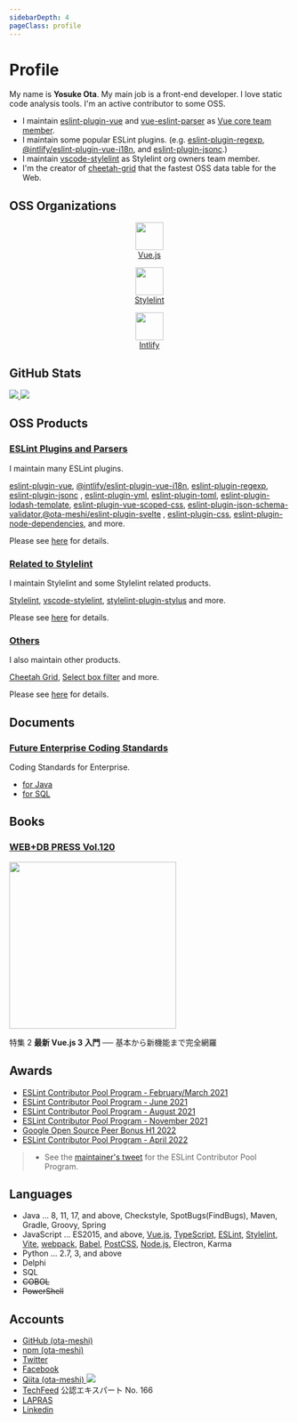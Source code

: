 ```yaml
---
sidebarDepth: 4
pageClass: profile
---
```


# Profile

My name is **Yosuke Ota**.
My main job is a front-end developer. I love static code analysis tools.
I'm an active contributor to some OSS.

- I maintain [eslint-plugin-vue](https://eslint.vuejs.org/) and [vue-eslint-parser](https://github.com/vuejs/vue-eslint-parser) as [Vue core team member](https://v3.vuejs.org/community/team.html).
- I maintain some popular ESLint plugins. (e.g. [eslint-plugin-regexp](https://ota-meshi.github.io/eslint-plugin-regexp/), [@intlify/eslint-plugin-vue-i18n](https://eslint-plugin-vue-i18n.intlify.dev/), and [eslint-plugin-jsonc](https://ota-meshi.github.io/eslint-plugin-jsonc/).)
- I maintain [vscode-stylelint](https://marketplace.visualstudio.com/items?itemName=stylelint.vscode-stylelint) as Stylelint org owners team member.
- I'm the creator of [cheetah-grid](https://future-architect.github.io/cheetah-grid/) that the fastest OSS data table for the Web.

<gh-sponsors/>

## OSS Organizations

<p class="organizations">
    <a href="https://github.com/vuejs" target="_blank">
        <p align="center">
            <img src="https://github.com/vuejs.png" height="50"><br>
            Vue.js
        </p>
    </a>
    <a href="https://github.com/stylelint" target="_blank">
        <p align="center">
            <img src="https://github.com/stylelint.png" height="50"><br>
            Stylelint
        </p>
    </a>
    <a href="https://github.com/intlify" target="_blank">
        <p align="center">
            <img src="https://github.com/intlify.png" height="50"><br>
            Intlify
        </p>
    </a>
</p>

## GitHub Stats

<p class="stats" align="left">
  <a href="https://github.com/ota-meshi">
    <img class="accout-stats" src="https://github-readme-stats.vercel.app/api?username=ota-meshi&count_private=true&show_icons=true" />
  </a>
  <a href="https://github.com/ota-meshi">
    <img class="top-langs" src="https://github-readme-stats.vercel.app/api/top-langs/?username=ota-meshi&layout=compact&count_private=true" />
  </a>
</p>

## OSS Products

### [ESLint Plugins and Parsers](./products/eslint.md)

I maintain many ESLint plugins.

[eslint-plugin-vue](https://eslint.vuejs.org/), [@intlify/eslint-plugin-vue-i18n](https://eslint-plugin-vue-i18n.intlify.dev/), [eslint-plugin-regexp](https://ota-meshi.github.io/eslint-plugin-regexp/), [eslint-plugin-jsonc](https://ota-meshi.github.io/eslint-plugin-jsonc/) , [eslint-plugin-yml](https://ota-meshi.github.io/eslint-plugin-yml/), [eslint-plugin-toml](https://ota-meshi.github.io/eslint-plugin-toml/), [eslint-plugin-lodash-template](https://ota-meshi.github.io/eslint-plugin-lodash-template/), [eslint-plugin-vue-scoped-css](https://future-architect.github.io/eslint-plugin-vue-scoped-css/), [eslint-plugin-json-schema-validator](https://ota-meshi.github.io/eslint-plugin-json-schema-validator/),[@ota-meshi/eslint-plugin-svelte](https://ota-meshi.github.io/eslint-plugin-svelte/) , [eslint-plugin-css](https://ota-meshi.github.io/eslint-plugin-css/), [eslint-plugin-node-dependencies](https://ota-meshi.github.io/eslint-plugin-node-dependencies/), and more.

Please see [here](./products/eslint.md) for details.

### [Related to Stylelint](./products/stylelint.md)

I maintain Stylelint and some Stylelint related products.

[Stylelint](https://stylelint.io/), [vscode-stylelint](https://marketplace.visualstudio.com/items?itemName=stylelint.vscode-stylelint), [stylelint-plugin-stylus](https://github.com/ota-meshi/stylelint-plugin-stylus) and more.

Please see [here](./products/stylelint.md) for details.

### [Others](./products/others.md)

I also maintain other products.

[Cheetah Grid](https://future-architect.github.io/cheetah-grid/), [Select box filter](https://chrome.google.com/webstore/detail/select-box-filter/ohgdgoglcbcfofphmmnkkdbpffklhjgh) and more.

Please see [here](./products/others.md) for details.

## Documents

### [Future Enterprise Coding Standards](https://future-architect.github.io/coding-standards/) <Badge text="Owner"/>

<gh-info repo="future-architect/coding-standards" :releases="false"></gh-info>
Coding Standards for Enterprise.

- [for Java](https://future-architect.github.io/coding-standards/documents/forJava/Javaコーディング規約.html)
  <page-info href="https://future-architect.github.io/coding-standards/documents/forJava/Javaコーディング規約.html"></page-info>
- [for SQL](https://future-architect.github.io/coding-standards/documents/forSQL/SQLコーディング規約（Oracle）.html)
  <page-info href="https://future-architect.github.io/coding-standards/documents/forSQL/SQLコーディング規約（Oracle）.html"></page-info>

## Books

### [WEB+DB PRESS Vol.120](https://gihyo.jp/magazine/wdpress/archive/2021/vol120)

<img src="http://image.gihyo.co.jp/assets/images/cover/2021/9784297118112.jpg" height="300">

特集 2 **最新 Vue.js 3 入門** ── 基本から新機能まで完全網羅

## Awards

- [ESLint Contributor Pool Program - February/March 2021](https://github.com/eslint/tsc-meetings/blob/main/notes/2021/2021-03-25.md#contributor-pool)
- [ESLint Contributor Pool Program - June 2021](https://github.com/eslint/tsc-meetings/blob/main/notes/2021/2021-07-01.md#contributor-pool)
- [ESLint Contributor Pool Program - August 2021](https://github.com/eslint/tsc-meetings/blob/main/notes/2021/2021-08-26.md#contributor-pool)
- [ESLint Contributor Pool Program - November 2021](https://github.com/eslint/tsc-meetings/blob/main/notes/2021/2021-12-02.md#contributor-pool)
- [Google Open Source Peer Bonus H1 2022](https://opensource.googleblog.com/2022/03/Announcing-First-Group-of-Google-Open-Source-Peer-Bonus-Winners-in-2022.html)
- [ESLint Contributor Pool Program - April 2022](https://github.com/eslint/tsc-meetings/blob/main/notes/2022/2022-05-05.md#contributor-pool)

> - See the [maintainer's tweet](https://twitter.com/slicknet/status/1375198854098771971) for the ESLint Contributor Pool Program.

## Languages

- Java ... 8, 11, 17, and above, Checkstyle, SpotBugs(FindBugs), Maven, Gradle, Groovy, Spring
- JavaScript ... ES2015, and above, [Vue.js], [TypeScript], [ESLint], [Stylelint], [Vite], [webpack], [Babel], [PostCSS], [Node.js], Electron, Karma
- Python ... 2.7, 3, and above
- Delphi
- SQL
- ~~COBOL~~
- ~~PowerShell~~

## Accounts

- [GitHub (ota-meshi)](https://github.com/ota-meshi) <gh-sponsors/>
- [npm (ota-meshi)](https://www.npmjs.com/~ota-meshi)
- [Twitter](https://twitter.com/omoteota)
- [Facebook](https://www.facebook.com/yosuke.ota.902)
- [Qiita (ota-meshi) <img src="https://img.shields.io/badge/dynamic/json.svg?label=Qiita&colorB=brightgreen&suffix= items&query=$.items_count&uri=https%3A%2F%2Fqiita.com%2Fapi%2Fv2%2Fusers%2Fota-meshi&maxAge=3600">](https://qiita.com/ota-meshi)
- [TechFeed](https://techfeed.io/people/@ota_meshi) 公認エキスパート No. 166
- [LAPRAS](https://lapras.com/public/CCYDZXV)
- [Linkedin](https://www.linkedin.com/in/yosuke-ota-11a46513a)

[vue.js]: https://vuejs.org/
[stylelint]: https://stylelint.io/
[eslint]: https://eslint.org/
[stylus]: https://stylus-lang.com/
[postcss]: https://postcss.org/
[babel]: https://babeljs.io/
[webpack]: https://webpack.js.org/
[john resig-style micro template]: https://johnresig.com/blog/javascript-micro-templating/
[ejs]: https://ejs.co/
[scoped css]: https://vue-loader.vuejs.org/guide/scoped-css.html
[json]: https://json.org/
[jsonc]: https://github.com/microsoft/node-jsonc-parser
[json with comments]: https://github.com/microsoft/node-jsonc-parser
[json5]: https://json5.org/
[vue i18n]: https://github.com/intlify/vue-i18n-next
[yaml]: https://yaml.org/
[toml]: https://toml.io/
[vite]: https://vitejs.dev/
[typescript]: https://www.typescriptlang.org/
[node.js]: https://nodejs.org/
